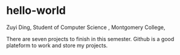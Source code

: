 # hello-world
Zuyi Ding, Student of Computer Science , Montgomery College,

There are seven projects to finish in this semester. Github is a good plateform to work and store my projects. 

